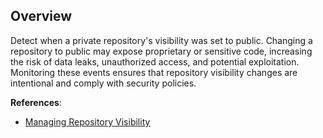 ## Overview

Detect when a private repository's visibility was set to public. Changing a repository to public may expose proprietary or sensitive code, increasing the risk of data leaks, unauthorized access, and potential exploitation. Monitoring these events ensures that repository visibility changes are intentional and comply with security policies.

**References**:
- [Managing Repository Visibility](https://docs.github.com/en/repositories/managing-your-repositorys-settings-and-features/managing-repository-settings/setting-repository-visibility)

